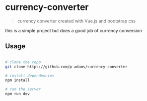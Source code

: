 # currency-converter

> currency converter created with Vue.js and bootstrap css

this is a simple project but does a good job of currency conversion

## Usage

``` bash

# clone the repo
git clone https://github.com/p-adams/currency-converter

# install dependencies
npm install

# run the server
npm run dev

``` 
